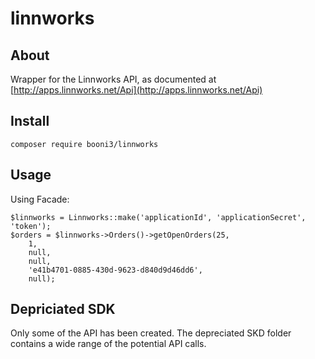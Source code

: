# linnworks

## About

Wrapper for the Linnworks API, as documented at [http://apps.linnworks.net/Api](http://apps.linnworks.net/Api)

## Install

    composer require booni3/linnworks

## Usage

Using Facade:

    $linnworks = Linnworks::make('applicationId', 'applicationSecret', 'token');
    $orders = $linnworks->Orders()->getOpenOrders(25,
        1,
        null,
        null,
        'e41b4701-0885-430d-9623-d840d9d46dd6',
        null);
        
## Depriciated SDK

Only some of the API has been created. The depreciated SKD folder contains a wide range of the potential API calls.